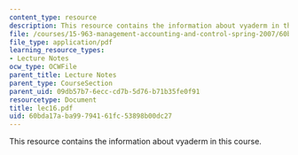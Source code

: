 ```yaml
---
content_type: resource
description: This resource contains the information about vyaderm in this course.
file: /courses/15-963-management-accounting-and-control-spring-2007/60bda17aba99794161fc53898b00dc27_lec16.pdf
file_type: application/pdf
learning_resource_types:
- Lecture Notes
ocw_type: OCWFile
parent_title: Lecture Notes
parent_type: CourseSection
parent_uid: 09db57b7-6ecc-cd7b-5d76-b71b35fe0f91
resourcetype: Document
title: lec16.pdf
uid: 60bda17a-ba99-7941-61fc-53898b00dc27
---
```

This resource contains the information about vyaderm in this course.

